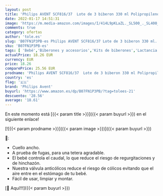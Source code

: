 ```yaml
---
layout: post
title: 'Philips AVENT SCF816/37  Lote de 3 biberon 330 ml Polipropileno  PP  Transparente  3+ meses'
date: 2022-01-17 14:51:31
image: 'https://m.media-amazon.com/images/I/414L9pKLaZL._SL500_._SL400_.jpg'
comments: true
category: ofertas
author: 'tole.es'
slug: 'B07FN1P3PB-es Philips AVENT SCF816/37 Lote de 3 biberon 330 ml...'
sku: 'B07FN1P3PB-es'
tags: [ 'Bebé','Biberones y accesorios','Kits de biberones','Lactancia y alimentación','avent','biberon','philips avent', ]
actualPrice: 18.26 EUR
currency: EUR
price: 18.26
comparePrice: 25.56 EUR
prodname: 'Philips AVENT SCF816/37  Lote de 3 biberon 330 ml Polipropileno  PP  Transparente  3+ meses'
country: 'es'
flag: '🇪🇸'
brand: 'Philips Avent'
buyurl: 'https://www.amazon.es/dp/B07FN1P3PB/?tag=tolees-21'
descuento: '28.56'
average: '18.61'
---
```


En este momento está [{{< param title >}}]({{< param buyurl >}}) en el siguiente enlace!

[![{{< param prodname >}}]({{< param image >}})]({{< param buyurl >}})

🔎:

- Cuello ancho.
- A prueba de fugas, para una tetera agradable.
- El bebé controla el caudal, lo que reduce el riesgo de regurgitaciones y de hinchazón.
- Nuestra válvula anticólicos reduce el riesgo de cólicos evitando que el aire entre en el estómago de tu bebé.
- Fácil de usar, limpiar y montar.

[🛒 Aquí!!!]({{< param buyurl >}})
